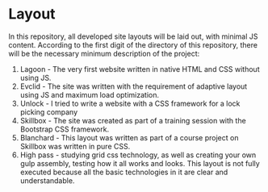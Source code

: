 # Layout
In this repository, all developed site layouts will be laid out, with minimal JS content. According to the first digit of the directory of this repository, there will be the necessary minimum description of the project:
1. Lagoon - The very first website written in native HTML and CSS without using JS.
2. Evclid - The site was written with the requirement of adaptive layout using JS and maximum load optimization.
3. Unlock - I tried to write a website with a CSS framework for a lock picking company
4. Skillbox - The site was created as part of a training session with the Bootstrap CSS framework.
5. Blanchard - This layout was written as part of a course project on Skillbox was written in pure CSS.
6. High pass - studying grid css technology, as well as creating your own gulp assembly, testing how it all works and looks. This layout is not fully executed because all the basic technologies in it are clear and understandable.
